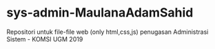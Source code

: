 # sys-admin-MaulanaAdamSahid

Repositori untuk file-file web (only html,css,js) penugasan Administrasi Sistem - KOMSI UGM 2019 
